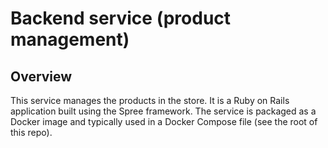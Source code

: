 # Backend service (product management)

## Overview

This service manages the products in the store. It is a Ruby on Rails application built using the Spree framework. The service is packaged as a Docker image and typically used in a Docker Compose file (see the root of this repo).

